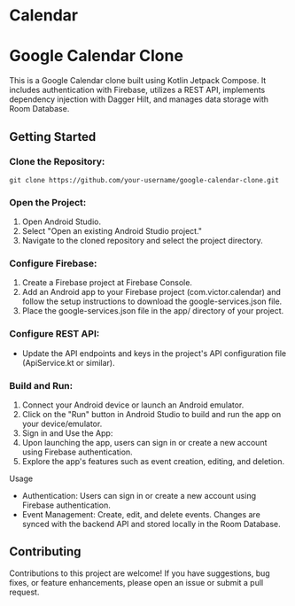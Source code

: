 # Calendar

# Google Calendar Clone

This is a Google Calendar clone built using Kotlin Jetpack Compose. It includes authentication with Firebase, utilizes a REST API, implements dependency injection with Dagger Hilt, and manages data storage with Room Database.

## Getting Started

### Clone the Repository:

`git clone https://github.com/your-username/google-calendar-clone.git`

### Open the Project:
1. Open Android Studio.
2. Select "Open an existing Android Studio project."
3. Navigate to the cloned repository and select the project directory.

### Configure Firebase:

1. Create a Firebase project at Firebase Console.
2. Add an Android app to your Firebase project (com.victor.calendar) and follow the setup instructions to download the google-services.json file.
3. Place the google-services.json file in the app/ directory of your project.

### Configure REST API:
- Update the API endpoints and keys in the project's API configuration file (ApiService.kt or similar).

### Build and Run:

1. Connect your Android device or launch an Android emulator.
2. Click on the "Run" button in Android Studio to build and run the app on your device/emulator.
3. Sign in and Use the App:
4. Upon launching the app, users can sign in or create a new account using Firebase authentication.
5. Explore the app's features such as event creation, editing, and deletion.

Usage
- Authentication: Users can sign in or create a new account using Firebase authentication.
- Event Management: Create, edit, and delete events. Changes are synced with the backend API and stored locally in the Room Database.

## Contributing
Contributions to this project are welcome! If you have suggestions, bug fixes, or feature enhancements, please open an issue or submit a pull request.

